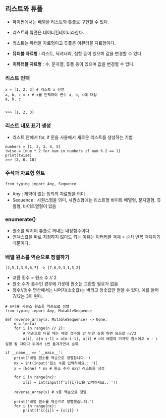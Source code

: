 ## 리스트와 튜플
- 파이썬에서는 배열을 리스트와 튜플로 구현할 수 있다.
- 리스트와 튜플은 데이터컨테이너라한다.
- 리스트는 뮤터블 자료형이고 튜플은 이뮤터블 자료형이다.

- **뮤터블 자료형** : 리스트, 딕셔너리, 집합 등이 있으며 값을 변경할 수 있다.
- **이뮤터블 자료형** : 수, 문자열, 튜플 등이 있으며 값을 변경할 수 없다.


### 리스트 언팩
```
x = [1, 2, 3] # 리스트 x 선언
a, b, c = x # x를 언팩하여 변수 a, b, c에 대입
a, b, c


>>> (1, 2, 3)
```

### 리스트 내포 표기 생성
- 리스트 안에서 for, if 문을 사용해서 새로운 리스트를 생성하는 기법
```
numbers = [1, 2, 3, 4, 5]
twise = [num * 2 for num in numbers if num % 2 == 1]
print(twise)
>>> [2, 6, 10]
```
### 주석과 자료형 힌트
`from typing import Any, Sequence`

- Any : 제약이 없는 임의의 자료형을 의미
- Sequence :  시퀀스형을 의미, 시퀀스형에는 리스트형 바이트 배열형, 문자열형, 튜플형, 바이트열형이 있음

### enumerate()
- 원소를 짝지어 튜플로 꺼내는 내장함수이다.
- 인덱스값을 따로 지정하지 않아도 되는 이유는 이터러블 객체 = 순차 반복 객체이기 때문이다.

### 배열 원소를 역순으로 정렬하기
`[2,5,1,3,9,6,7] -> [7,6,9,3,1,5,2]`
- 교환 횟수 = 원소 수 // 2
- 원소 수가 홀수인 경우에 가운데 원소는 교환할 필요가 없음
- 정수//정수 연산에서는 나머지(소숫값)는 버리고 정숫값만 얻을 수 있다. 예를 들어 7//2는 3이 된다.
```
# 뮤터블 시퀀스 원소를 역순으로 정렬
from typing import Any, MutableSequence

def reverse_array(a: MutableSequence) -> None:
    n = len(a)
    for i in range(n // 2): 
        # 역순으로 바꿀 때는 배열 갯수의 반 번만 실행 하면 되므로 n//2
        a[i], a[n-i-1] = a[n-i-1], a[i] # n이 배열의 마지막 원소이고 n - i 실행 될 때마다 뒤에서 i번 옮겨가면서 순회
        
if __name__ == '__main__':
    print('배열 원소를 역순으로 정렬합니다.')
    nx = int(input('원소 수를 입력하세요.: '))
    x = [None] * nx # 원소 수가 nx인 리스트를 생성
    
    for i in range(nx):
        x[i] = int(input(f'x[{i}]값을 입력하세요.: '))
        
    reverse_array(x) # x를 역순으로 정렬
    
    print('배열 원소를 역순으로 정렬했습니다.')
    for i in range(nx):
        print(f'x[{i}] = {x[i]}')
```
